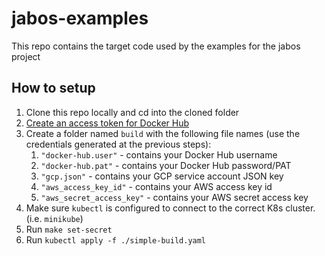 # jabos-examples

This repo contains the target code used by the examples for the jabos project

## How to setup

1. Clone this repo locally and cd into the cloned folder
1. [Create an access token for Docker Hub](https://docs.docker.com/docker-hub/access-tokens/#create-an-access-token)
1. Create a folder named `build` with the following file names (use the credentials generated at the previous steps):
   1. `"docker-hub.user"` - contains your Docker Hub username
   1. `"docker-hub.pat"` - contains your Docker Hub password/PAT
   1. `"gcp.json"` - contains your GCP service account JSON key
   1. `"aws_access_key_id"` - contains your AWS access key id
   1. `"aws_secret_access_key"` - contains your AWS secret access key
1. Make sure `kubectl` is configured to connect to the correct K8s cluster. (i.e. `minikube`)
1. Run `make set-secret`
1. Run `kubectl apply -f ./simple-build.yaml`

